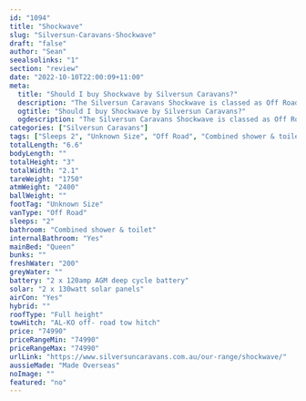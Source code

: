 ```yaml
---
id: "1094"
title: "Shockwave"
slug: "Silversun-Caravans-Shockwave"
draft: "false"
author: "Sean"
seealsolinks: "1"
section: "review"
date: "2022-10-10T22:00:09+11:00"
meta:
  title: "Should I buy Shockwave by Silversun Caravans?"
  description: "The Silversun Caravans Shockwave is classed as Off Road, and sleeps 2 people. It is Made Overseas and comes in at Unknown Size. It generally has Combined shower & toilet."
  ogtitle: "Should I buy Shockwave by Silversun Caravans?"
  ogdescription: "The Silversun Caravans Shockwave is classed as Off Road, and sleeps 2 people. It is Made Overseas and comes in at Unknown Size. It generally has Combined shower & toilet."
categories: ["Silversun Caravans"]
tags: ["Sleeps 2", "Unknown Size", "Off Road", "Combined shower & toilet", "Full height", "70 - 80k", "Made Overseas"]
totalLength: "6.6"
bodyLength: ""
totalHeight: "3"
totalWidth: "2.1"
tareWeight: "1750"
atmWeight: "2400"
ballWeight: ""
footTag: "Unknown Size"
vanType: "Off Road"
sleeps: "2"
bathroom: "Combined shower & toilet"
internalBathroom: "Yes"
mainBed: "Queen"
bunks: ""
freshWater: "200"
greyWater: ""
battery: "2 x 120amp AGM deep cycle battery"
solar: "2 x 130watt solar panels"
airCon: "Yes"
hybrid: ""
roofType: "Full height"
towHitch: "AL-KO off- road tow hitch"
price: "74990"
priceRangeMin: "74990"
priceRangeMax: "74990"
urlLink: "https://www.silversuncaravans.com.au/our-range/shockwave/"
aussieMade: "Made Overseas"
noImage: ""
featured: "no"
---
```

